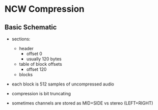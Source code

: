 # NCW Compression

## Basic Schematic

- sections:

  - header
    - offset 0
    - usually 120 bytes
  - table of block offsets
    - offset 120
  - blocks

- each block is 512 samples of uncompressed audio
- compression is bit truncating
- sometimes channels are stored as MID+SIDE vs stereo (LEFT+RIGHT)
